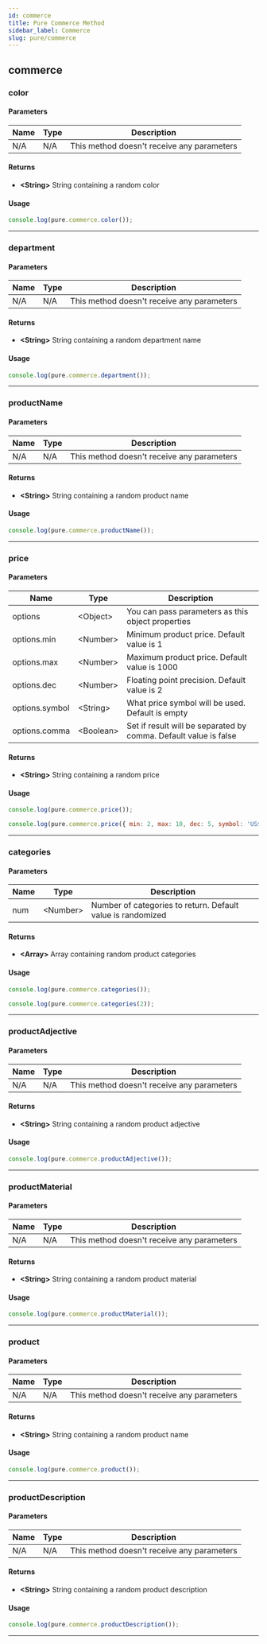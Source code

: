 ```yaml
---
id: commerce
title: Pure Commerce Method
sidebar_label: Commerce
slug: pure/commerce
---
```


## commerce

### color

#### Parameters
| Name          | Type          | Description                                |
| ------------- | ------------- | ------------------------------------------ |
| N/A           | N/A           | This method doesn't receive any parameters |
#### Returns
- **<String\>** String containing a random color
#### Usage
```js
console.log(pure.commerce.color());
```

------------------------------------------------------------------------------

### department

#### Parameters
| Name          | Type          | Description                                |
| ------------- | ------------- | ------------------------------------------ |
| N/A           | N/A           | This method doesn't receive any parameters |
#### Returns
- **<String\>** String containing a random department name
#### Usage
```js
console.log(pure.commerce.department());
```

------------------------------------------------------------------------------

### productName

#### Parameters
| Name          | Type          | Description                                |
| ------------- | ------------- | ------------------------------------------ |
| N/A           | N/A           | This method doesn't receive any parameters |
#### Returns
- **<String\>** String containing a random product name
#### Usage
```js
console.log(pure.commerce.productName());
```

------------------------------------------------------------------------------

### price

#### Parameters
| Name          | Type          | Description                                                      |
| ------------- | ------------- | ---------------------------------------------------------------- |
| options       | <Object\>     | You can pass parameters as this object properties                |
| options.min   | <Number\>     | Minimum product price. Default value is 1                        |
| options.max   | <Number\>     | Maximum product price. Default value is 1000                     |
| options.dec   | <Number\>     | Floating point precision. Default value is 2                     |
| options.symbol| <String\>     | What price symbol will be used. Default is empty                 |
| options.comma | <Boolean\>    | Set if result will be separated by comma. Default value is false |
#### Returns
- **<String\>** String containing a random price
#### Usage
```js
console.log(pure.commerce.price());
```
```js
console.log(pure.commerce.price({ min: 2, max: 10, dec: 5, symbol: 'US$', comma: false }));
```

------------------------------------------------------------------------------

### categories

#### Parameters
| Name          | Type          | Description                                                 |
| ------------- | ------------- | ----------------------------------------------------------- |
| num           | <Number\>     | Number of categories to return. Default value is randomized |
#### Returns
- **<Array\>** Array containing random product categories
#### Usage
```js
console.log(pure.commerce.categories());
```
```js
console.log(pure.commerce.categories(2));
```

------------------------------------------------------------------------------

### productAdjective

#### Parameters
| Name          | Type          | Description                                |
| ------------- | ------------- | ------------------------------------------ |
| N/A           | N/A           | This method doesn't receive any parameters |
#### Returns
- **<String\>** String containing a random product adjective
#### Usage
```js
console.log(pure.commerce.productAdjective());
```

------------------------------------------------------------------------------

### productMaterial

#### Parameters
| Name          | Type          | Description                                |
| ------------- | ------------- | ------------------------------------------ |
| N/A           | N/A           | This method doesn't receive any parameters |
#### Returns
- **<String\>** String containing a random product material
#### Usage
```js
console.log(pure.commerce.productMaterial());
```

------------------------------------------------------------------------------

### product

#### Parameters
| Name          | Type          | Description                                |
| ------------- | ------------- | ------------------------------------------ |
| N/A           | N/A           | This method doesn't receive any parameters |
#### Returns
- **<String\>** String containing a random product name
#### Usage
```js
console.log(pure.commerce.product());
```

------------------------------------------------------------------------------

### productDescription

#### Parameters
| Name          | Type          | Description                                |
| ------------- | ------------- | ------------------------------------------ |
| N/A           | N/A           | This method doesn't receive any parameters |
#### Returns
- **<String\>** String containing a random product description
#### Usage
```js
console.log(pure.commerce.productDescription());
```

------------------------------------------------------------------------------
